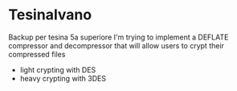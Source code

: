 # TesinaIvano
Backup per tesina 5a superiore
I'm trying to implement a DEFLATE compressor and decompressor that will allow users to crypt their compressed files
- light crypting with DES
- heavy crypting with 3DES
